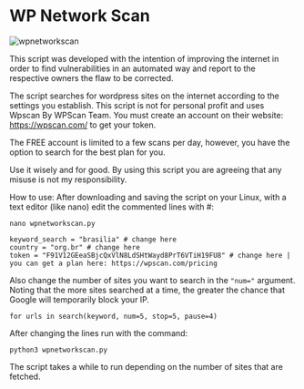 # WP Network Scan

<img src="https://i.postimg.cc/2848fzvy/download.png" alt="wpnetworkscan">

This script was developed with the intention of improving the internet in order to find vulnerabilities in an automated way and report to the respective owners the flaw to be corrected.

The script searches for wordpress sites on the internet according to the settings you establish.
This script is not for personal profit and uses Wpscan By WPScan Team. You must create an account on their website: https://wpscan.com/ to get your token.

The FREE account is limited to a few scans per day, however, you have the option to search for the best plan for you.

Use it wisely and for good.
By using this script you are agreeing that any misuse is not my responsibility.

How to use:
After downloading and saving the script on your Linux, with a text editor (like nano) edit the commented lines with #:
```
nano wpnetworkscan.py
```
```
keyword_search = "brasilia" # change here
country = "org.br" # change here
token = "F91V12GEeaSBjcQxVlN8LdSHtWayd8PrT6VTiH19FU8" # change here | you can get a plan here: https://wpscan.com/pricing
```

Also change the number of sites you want to search in the `"num="` argument. Noting that the more sites searched at a time, the greater the chance that Google will temporarily block your IP.
```
for urls in search(keyword, num=5, stop=5, pause=4)
```

After changing the lines run with the command:
```
python3 wpnetworkscan.py
```

The script takes a while to run depending on the number of sites that are fetched.
